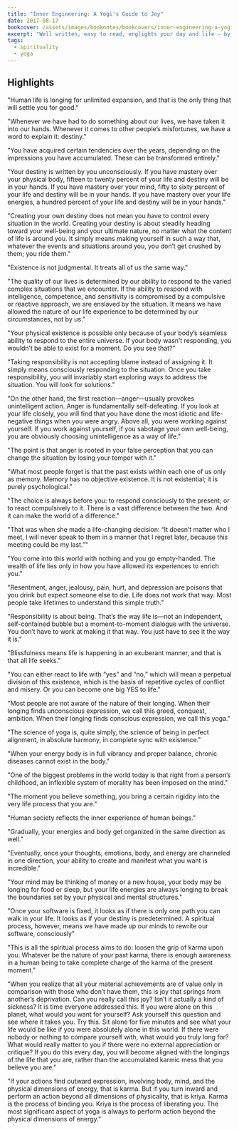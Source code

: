 ```yaml
---
title: "Inner Engineering: A Yogi's Guide to Joy"
date: 2017-08-17
bookcover: /assets/images/booknotes/bookcovers/inner-engineering-a-yogi-s-guide-to-joy.jpg
excerpt: "Well written, easy to read, englights your day and life - by sadguru"
tags:
  - spirituality 
  - yoga
---
```


## Highlights

"Human life is longing for unlimited expansion, and that is the only thing that will settle you for good."

"Whenever we have had to do something about our lives, we have taken it into our hands. 
Whenever it comes to other people’s misfortunes, we have a word to explain it: destiny."
                
"You have acquired certain tendencies over the years, depending on the impressions you have accumulated.
 These can be transformed entirely."
                
"Your destiny is written by you unconsciously. If you have mastery over your physical body,
 fifteen to twenty percent of your life and destiny will be in your hands.
  If you have mastery over your mind, fifty to sixty percent of your life and destiny will be in your hands.
   If you have mastery over your life energies, a hundred percent of your life and destiny will be in your hands."
                

"Creating your own destiny does not mean you have to control every situation in the world.
 Creating your destiny is about steadily heading toward your well-being and your ultimate nature,
  no matter what the content of life is around you. It simply means making yourself in such a way that,
   whatever the events and situations around you, you don’t get crushed by them; you ride them."
                
"Existence is not judgmental. It treats all of us the same way."
                
"The quality of our lives is determined by our ability to respond to the varied complex situations that we encounter.
 If the ability to respond with intelligence, competence, and sensitivity is compromised by a compulsive or reactive approach,
  we are enslaved by the situation. It means we have allowed the nature of our life experience to be determined by our circumstances, not by us."
                
"Your physical existence is possible only because of your body’s seamless ability to respond to the entire universe.
 If your body wasn’t responding, you wouldn’t be able to exist for a moment. Do you see that?"
                
"Taking responsibility is not accepting blame instead of assigning it. It simply means consciously responding to the situation.
 Once you take responsibility, you will invariably start exploring ways to address the situation. You will look for solutions."
                
"On the other hand, the first reaction—anger—usually provokes unintelligent action. Anger is fundamentally self-defeating.
 If you look at your life closely, you will find that you have done the most idiotic and life-negative things when you were angry.
  Above all, you were working against yourself. If you work against yourself, if you sabotage your own well-being, you are obviously choosing unintelligence as a way of life."
                
"The point is that anger is rooted in your false perception that you can change the situation by losing your temper with it."
                
"What most people forget is that the past exists within each one of us only as memory. Memory has no objective existence. It is not existential; it is purely psychological."
                
"The choice is always before you: to respond consciously to the present; or to react compulsively to it. 
There is a vast difference between the two. And it can make the world of a difference."
                
"That was when she made a life-changing decision: “It doesn’t matter who I meet, I will never speak to them in a manner that I regret later,
 because this meeting could be my last.”"

"You come into this world with nothing and you go empty-handed. The wealth of life lies only in how you have allowed its experiences to enrich you."

"Resentment, anger, jealousy, pain, hurt, and depression are poisons that you drink but expect someone else to die.
 Life does not work that way. Most people take lifetimes to understand this simple truth."
                
"Responsibility is about being. That’s the way life is—not an independent, self-contained bubble but a moment-to-moment dialogue with the universe.
 You don’t have to work at making it that way. You just have to see it the way it is."

"Blissfulness means life is happening in an exuberant manner, and that is that all life seeks."

"You can either react to life with “yes” and “no,” which will mean a perpetual division of this existence,
 which is the basis of repetitive cycles of conflict and misery. Or you can become one big YES to life."

"Most people are not aware of the nature of their longing. When their longing finds unconscious expression, we call this greed, conquest, ambition.
 When their longing finds conscious expression, we call this yoga."

"The science of yoga is, quite simply, the science of being in perfect alignment, in absolute harmony, in complete sync with existence."

"When your energy body is in full vibrancy and proper balance, chronic diseases cannot exist in the body."
                
"One of the biggest problems in the world today is that right from a person’s childhood, an inflexible system of morality has been imposed on the mind."
                
"The moment you believe something, you bring a certain rigidity into the very life process that you are."

"Human society reflects the inner experience of human beings."

"Gradually, your energies and body get organized in the same direction as well."

"Eventually, once your thoughts, emotions, body, and energy are channeled in one direction, your ability to create and manifest what you want is incredible."

"Your mind may be thinking of money or a new house, your body may be longing for food or sleep,
 but your life energies are always longing to break the boundaries set by your physical and mental structures."

"Once your software is fixed, it looks as if there is only one path you can walk in your life. It looks as if your destiny is predetermined.
 A spiritual process, however, means we have made up our minds to rewrite our software, consciously"

"This is all the spiritual process aims to do: loosen the grip of karma upon you. Whatever be the nature of your past karma,
 there is enough awareness in a human being to take complete charge of the karma of the present moment."

"When you realize that all your material achievements are of value only in comparison with those who don’t have them,
 this is joy that springs from another’s deprivation. Can you really call this joy? Isn’t it actually a kind of sickness?
  It is time everyone addressed this. If you were alone on this planet, what would you want for yourself?
   Ask yourself this question and see where it takes you. Try this. Sit alone for five minutes and see what your life would be like if you were absolutely alone in this world.
    If there were nobody or nothing to compare yourself with, what would you truly long for? What would really matter to you if there were no external appreciation or critique?
     If you do this every day, you will become aligned with the longings of the life that you are, rather than the accumulated karmic mess that you believe you are."

"If your actions find outward expression, involving body, mind, and the physical dimensions of energy, that is karma.
 But if you turn inward and perform an action beyond all dimensions of physicality, that is kriya.
  Karma is the process of binding you. Kriya is the process of liberating you.
   The most significant aspect of yoga is always to perform action beyond the physical dimensions of energy."

